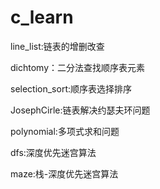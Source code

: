 # c_learn
line_list:链表的增删改查

dichtomy：二分法查找顺序表元素

selection_sort:顺序表选择排序

JosephCirle:链表解决约瑟夫环问题

polynomial:多项式求和问题

dfs:深度优先迷宫算法

maze:栈-深度优先迷宫算法
